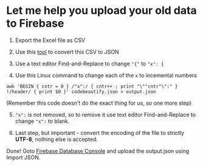 # Let me help you upload your old data to Firebase

1. Export the Excel file as CSV

2. Use this [tool](https://codebeautify.org/csv-to-xml-json) to convert this CSV to JSON

3. Use a text editor Find-and-Replace to change ```"{"``` to ```"x": {```

4. Use this Linux command to change each of the ```x``` to incemental numbers

```awk 'BEGIN { cntr = 0 } /"x":/ { cntr++ ; print "\""cntr"\":" } !/header/ { print $0 }' codebeautify.json > output.json```

(Remember this code doesn't do the exact thing for us, so one more step)

5. ```"x":``` is not removed, so to remove it use text editor Find-and-Replace to change ```"x":``` to blank.

6. Last step, but important - convert the encoding of the file to strictly **UTF-8**, nothing else is accepted.

Done! Goto [Firebase Database Console](https://console.firebase.google.com/u/0/project/jlg-ops/database/jlg-ops/data/jlg_main/jlg_execution) and upload the output.json using Import JSON.